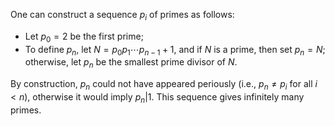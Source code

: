 One can construct a sequence $p_i$ of primes as follows:

- Let $p_0 = 2$ be the first prime;
- To define $p_n$, let $N = p_0 p_1 \cdots p_{n-1} + 1$, and if $N$ is a prime, then set $p_{n} = N$; otherwise, let $p_{n}$ be the smallest prime divisor of $N$.

By construction, $p_n$ could not have appeared periously (i.e., $p_n \neq p_i$ for all $i < n$), otherwise it would imply $p_n | 1$. This sequence gives infinitely many primes.

